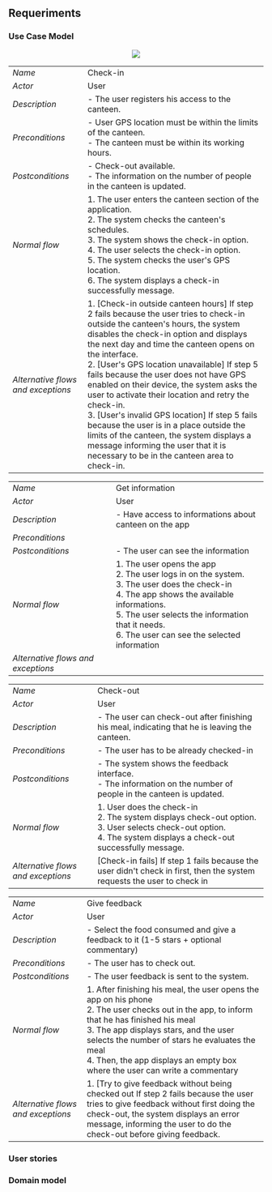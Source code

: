 
## Requeriments 

### Use Case Model

 <p align="center" justify="center">
  <img src="https://github.com/LEIC-ES-2021-22/2LEIC03T3/blob/main/n.drawio.png"/>
</p>

|||
| --- | --- |
| *Name* | Check-in |
| *Actor* |  User | 
| *Description* | - The user registers his access to the canteen. |
| *Preconditions* | - User GPS location must be within the limits of the canteen. <br> - The canteen must be within its working hours. |
| *Postconditions* | - Check-out available. <br> - The information on the number of people in the canteen is updated. |
| *Normal flow* | 1. The user enters the canteen section of the application. <br> 2. The system checks the canteen's schedules. <br> 3. The system shows the check-in option. <br> 4. The user selects the check-in option. <br> 5. The system checks the user's GPS location. <br> 6. The system displays a check-in successfully message. |
| *Alternative flows and exceptions* | 1. [Check-in outside canteen hours] If step 2 fails because the user tries to check-in outside the canteen's hours, the system disables the check-in option and displays the next day and time the canteen opens on the interface. <br> 2. [User's GPS location unavailable] If step 5 fails because the user does not have GPS enabled on their device, the system asks the user to activate their location and retry the check-in. <br> 3. [User's invalid GPS location] If step 5 fails because the user is in a place outside the limits of the canteen, the system displays a message informing the user that it is necessary to be in the canteen area to check-in. |


|||
| --- | --- |
| *Name* | Get information |
| *Actor* |  User | 
| *Description* | - Have access to informations about canteen on the app |
| *Preconditions* |  |
| *Postconditions* | - The user can see the information |
| *Normal flow* | 1.	The user opens the app <br> 2.	The user logs in on the system. <br> 3. The user does the check-in <br> 4.	The app shows the available informations. <br> 5.	The user selects the information that it needs. <br> 6.	The user can see the selected information |
| *Alternative flows and exceptions* |  |


|||
| --- | --- |
| *Name* | Check-out  |
| *Actor* |  User | 
| *Description* | - The user can check-out after finishing his meal, indicating that he is leaving the canteen. |
| *Preconditions* | - The user has to be already checked-in  |
| *Postconditions* | - The system shows the feedback interface. <br> - The information on the number of people in the canteen is updated.  |
| *Normal flow* | 1. User does the check-in <br> 2. The system displays check-out option. <br> 3. User selects check-out option. <br> 4. The system displays a check-out successfully message. |
| *Alternative flows and exceptions* | [Check-in fails] If step 1 fails because the user didn't check in first, then the system requests the user to check in|


|||
| --- | --- |
| *Name* | Give feedback |
| *Actor* |  User | 
| *Description* | - Select the food consumed and give a feedback to it (1-5 stars + optional commentary) |
| *Preconditions* | - The user has to check out. |
| *Postconditions* | -  The user feedback is sent to the system. |
| *Normal flow* | 1.	After finishing his meal, the user opens the app on his phone <br> 2. The user checks out in the app, to inform that he has finished his meal <br> 3.	The app displays stars, and the user selects the number of stars he evaluates the meal <br> 4. Then, the app displays an empty box where the user can write a commentary<br> |
| *Alternative flows and exceptions* | 1. [Try to give feedback without being checked out If step 2 fails because the user tries to give feedback without first doing the check-out, the system displays an error message, informing the user to do the check-out before giving feedback. <br> |
 
 
    
### User stories


### Domain model
